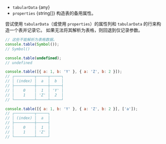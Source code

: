 <!-- YAML
added: v10.0.0
-->

* `tabularData` {any}
* `properties` {string[]} 构造表的备用属性。

尝试使用 `tabularData`（或使用 `properties`）的属性列和 `tabularData` 的行来构造一个表并记录它。
如果无法将其解析为表格，则回退到仅记录参数。


```js
// 这些不能解析为表格数据。
console.table(Symbol());
// Symbol()

console.table(undefined);
// undefined

console.table([{ a: 1, b: 'Y' }, { a: 'Z', b: 2 }]);
// ┌─────────┬─────┬─────┐
// │ (index) │  a  │  b  │
// ├─────────┼─────┼─────┤
// │    0    │  1  │ 'Y' │
// │    1    │ 'Z' │  2  │
// └─────────┴─────┴─────┘

console.table([{ a: 1, b: 'Y' }, { a: 'Z', b: 2 }], ['a']);
// ┌─────────┬─────┐
// │ (index) │  a  │
// ├─────────┼─────┤
// │    0    │  1  │
// │    1    │ 'Z' │
// └─────────┴─────┘
```

